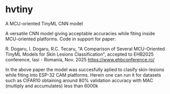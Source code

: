 # hvtiny
A MCU-oriented TinyML CNN model 

A versatile CNN model giving acceptable accuracies while fiting inside MCU-oriented platforms. 
Code in support for paper:

R. Dogaru, I. Dogaru, R.C. Tecaru, "A Comparison of Several MCU-Oriented TinyML Models for Skin Lesions Classification", accepted to EHB2025 conference, Iasi - Romania, Nov. 2025 https://www.ehbconference.ro/

In the above paper the model was succesfully aplied to clasify skin-lesions while fiting into ESP-32 CAM platforms. Herein one can run it for datasets such as CIFAR10 obtaining around 80% validation accuracy with MAC (multiply and accumulates) less than 6000k 
